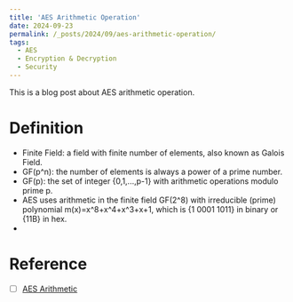 ```yaml
---
title: 'AES Arithmetic Operation'
date: 2024-09-23
permalink: /_posts/2024/09/aes-arithmetic-operation/
tags:
  - AES
  - Encryption & Decryption
  - Security
---
```


This is a blog post about AES arithmetic operation.

Definition
======

- Finite Field: a field with finite number of elements, also known as Galois Field.
- GF(p^n): the number of elements is always a power of a prime number.
- GF(p): the set of integer {0,1,...,p-1} with arithmetic operations modulo prime p.
- AES uses arithmetic in the finite field GF(2^8) with irreducible (prime) polynomial m(x)=x^8+x^4+x^3+x+1, which is {1 0001 1011} in binary or {11B} in hex.
- 





Reference
====

- [ ] [AES Arithmetic](https://uomustansiriyah.edu.iq/media/lectures/5/5_2020_12_28!10_55_23_AM.pdf)

